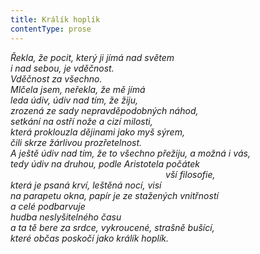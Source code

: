 ```yaml
---
title: Králík hoplík
contentType: prose
---
```


<section>

_Řekla, že pocit, který ji jímá nad světem  
i nad sebou, je vděčnost.  
Vděčnost za všechno.  
Mlčela jsem, neřekla, že mě jímá  
leda údiv, údiv nad tím, že žiju,  
zrozená ze sady nepravděpodobných náhod,  
setkání na ostří nože a cizí milosti,  
která proklouzla dějinami jako myš sýrem,  
čili skrze žárlivou prozřetelnost.  
A ještě údiv nad tím, že to všechno přežiju, a možná i vás,  
tedy údiv na druhou, podle Aristotela počátek  
                                                               vší filosofie,  
která je psaná krví, leštěná nocí, visí  
na parapetu okna, papír je ze stažených vnitřností  
a celé podbarvuje  
hudba neslyšitelného času  
a ta tě bere za srdce, vykroucené, strašně bušící,  
které občas poskočí jako králík hoplík._

</section>
